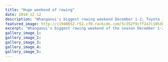 ```yaml
---
title: "Huge weekend of rowing"
date: 2018-12-12
description: "Whanganui's biggest rowing weekend December 1-2; Toyota Jury Cup over 2 km & 10th anniversary Billy Webb Single 5km..."
featured_image: http://c1940652.r52.cf0.rackcdn.com/5c352f9cff2a7c18530003df/Mahe-Drysdale-chron-12-dec.jpg
excerpt: "Whanganui's biggest rowing weekend of the season December 1-2; Toyota Jury Cup over 2 km & 10th anniversary Billy Webb Single 5km."
gallery_image_1: 
gallery_image_2: 
gallery_image_3: 
gallery_image_4: 
gallery_image_5: 
---
```

